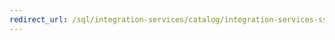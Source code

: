 ```yaml
---
redirect_url: /sql/integration-services/catalog/integration-services-ssis-server-and-catalog?view=sql-server-2014
---
```

